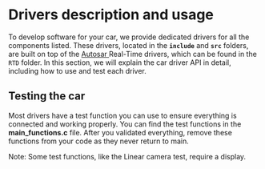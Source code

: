 # Drivers description and usage

To develop software for your car, we provide dedicated drivers for all the components listed. These drivers, located in the **`include`** and **`src`** folders, are built on top of the [Autosar ](https://en.wikipedia.org/wiki/AUTOSAR)Real-Time drivers, which can be found in the `RTD` folder. In this section, we will explain the car driver API in detail, including how to use and test each driver.

## Testing the car

Most drivers have a test function you can use to ensure everything is connected and working properly. You can find the test functions in the **main\_functions.c** file. After you validated everything, remove these functions from your code as they never return to main.

Note: Some test functions, like the Linear camera test, require a display.
